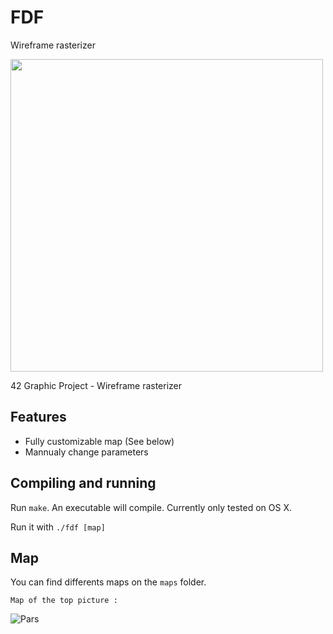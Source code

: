 # FDF 

Wireframe rasterizer

<img width="500" src="https://user-images.githubusercontent.com/38796098/57735074-be8a6b00-76a3-11e9-9ae3-e670746ff3f8.png">

42 Graphic Project - Wireframe rasterizer

## Features

* Fully customizable map (See below)
* Mannualy change parameters

## Compiling and running

Run `make`. An executable will compile. Currently only tested on OS X.

Run it with `./fdf [map]`

## Map

You can find differents maps on the `maps` folder.

`Map of the top picture :`

![Pars](https://user-images.githubusercontent.com/38796098/57735339-89324d00-76a4-11e9-9e22-8a29bf037345.png)
